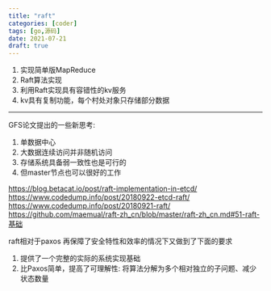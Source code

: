 ```yaml
---
title: "raft"
categories: [coder]
tags: [go,源码]
date: 2021-07-21
draft: true 
---
```



1. 实现简单版MapReduce
2. Raft算法实现
3. 利用Raft实现具有容错性的kv服务
4. kv具有复制功能，每个村处对象只存储部分数据

----

GFS论文提出的一些新思考:
1. 单数据中心
2. 大数据连续访问并非随机访问
3. 存储系统具备弱一致性也是可行的
4. 但master节点也可以很好的工作


https://blog.betacat.io/post/raft-implementation-in-etcd/
https://www.codedump.info/post/20180922-etcd-raft/
https://www.codedump.info/post/20180921-raft/
https://github.com/maemual/raft-zh_cn/blob/master/raft-zh_cn.md#51-raft-基础

raft相对于paxos
再保障了安全特性和效率的情况下又做到了下面的要求
1. 提供了一个完整的实际的系统实现基础
2. 比Paxos简单，提高了可理解性: 将算法分解为多个相对独立的子问题、减少状态数量

